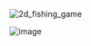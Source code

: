 
![2d_fishing_game](https://github.com/user-attachments/assets/b0bab8b4-eac4-4aad-87ff-03d88f72a25e)


![image](https://github.com/user-attachments/assets/4365ae2a-5202-4dbb-b4fc-c428c0015ea6)

